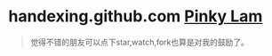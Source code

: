 # handexing.github.com [Pinky Lam](https://handexing.github.io/)

> 觉得不错的朋友可以点下star,watch,fork也算是对我的鼓励了。



